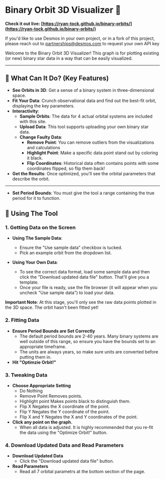 # Binary Orbit 3D Visualizer 🌌

**Check it out live: [https://ryan-tock.github.io/binary-orbits/](https://ryan-tock.github.io/binary-orbits/)**

If you'd like to use Desmos in your own project, or in a fork of this project, please reach out to partnerships@desmos.com to request your own API key

Welcome to the Binary Orbit 3D Visualizer! This graph is for plotting existing (or new) binary star data in a way that can be easily visualized.

---

## 🌟 What Can It Do? (Key Features)

* **See Orbits in 3D**: Get a sense of a binary system in three-dimensional space.
* **Fit Your Data**: Crunch observational data and find out the best-fit orbit, displaying the key parameters.
* **Interactivity**:
    * **Sample Orbits**: The data for 4 actual orbital systems are included with this site.
    * **Upload Data**: This tool supports uploading your own binary star data.
    * **Change Faulty Data**:
        * **Remove Point**: You can remove outliers from the visualizations and calculations
        * **Highlight Point**: Make a specific data point stand out by coloring it black.
        * **Flip Coordinates**: Historical data often contains points with some coordinates flipped, so flip them back!
* **Get the Results**: Once optimized, you'll see the orbital parameters that describe the orbit.

---

* **Set Period Bounds**: You must give the tool a range containing the true period for it to function.
## 🚀 Using The Tool

### 1. Getting Data on the Screen

* **Using The Sample Data**:
    * Ensure the "Use sample data" checkbox is tucked.
    * Pick an example orbit from the dropdown list.

* **Using Your Own Data**:
    * To see the correct data format, load some sample data and then click the "Download updated data file" button. That'll give you a template.
    * Once your file is ready, use the file browser (it will appear when you uncheck "Use sample data") to load your data.

**Important Note**: At this stage, you'll only see the raw data points plotted in the 3D space. The orbit hasn't been fitted yet!

### 2. Fitting Data
* **Ensure Period Bounds are Set Correctly**
    * The default period bounds are 2-40 years. Many binary systems are well outside of this range, so ensure you have the bounds set to an appropriate timeframe.
    * The units are always years, so make sure units are converted before putting them in.
* **Hit "Optimzie Orbit!"**

### 3. Tweaking Data

* **Choose Appropriate Setting**
    * Do Nothing
    * Remove Point       Removes points.
    * Highlight point    Makes points black to distinguish them.
    * Flip X             Negates the X coordinate of the point.
    * Flip Y             Negates the Y coordinate of the point.
    * Flip X and Y       Negates the X and Y coordinates of the point.
* **Click any point on the graph.**
    * When all data is adjusted. It is highly recommended that you re-fit the data using the "Optimize Orbit!" button.

### 4. Download Updated Data and Read Parameters

* **Download Updated Data**
    * Click the "Download updated data file" button.
* **Read Parameters**
    * Read all 7 orbital parametrs at the bottom section of the page.
